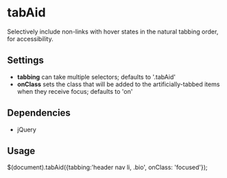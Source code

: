 # tabAid
Selectively include non-links with hover states in the natural tabbing order, for accessibility.

## Settings
- **tabbing** can take multiple selectors; defaults to '.tabAid'
- **onClass** sets the class that will be added to the artificially-tabbed items when they receive focus; defaults to 'on'

## Dependencies
- jQuery

## Usage
$(document).tabAid({tabbing:'header nav li, .bio', onClass: 'focused'});

